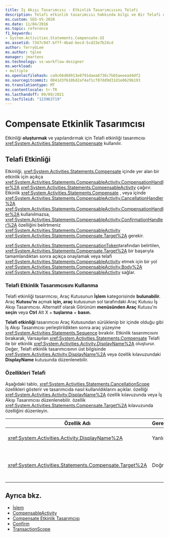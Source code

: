 ```yaml
---
title: İş Akışı Tasarımcısı - Etkinlik Tasarımcısını Telafi
description: Telafi etkinlik tasarımcısı hakkında bilgi ve Bir Telafi etkinliği oluşturmak ve yapılandırmak için Telafi etkinlik tasarımcısını nasıl kullanabileceğiniz hakkında bilgi edinmek.
ms.custom: SEO-VS-2020
ms.date: 11/04/2016
ms.topic: reference
f1_keywords:
- System.Activities.Statements.Compensate.UI
ms.assetid: 7347c947-bfff-4bad-becd-5cd23e7b24cd
author: TerryGLee
ms.author: tglee
manager: jmartens
ms.technology: vs-workflow-designer
ms.workload:
- multiple
ms.openlocfilehash: ca9c66d68913e0791daea6736c7bb5aeeead4df2
ms.sourcegitcommit: 0841d3f610bd2af4af1cf07dd9d31d1e0629b193
ms.translationtype: MT
ms.contentlocale: tr-TR
ms.lasthandoff: 09/09/2021
ms.locfileid: "123963719"
---
```

# <a name="compensate-activity-designer"></a>Compensate Etkinlik Tasarımcısı

Etkinliği **oluşturmak** ve yapılandırmak için Telafi etkinliği tasarımcısı <xref:System.Activities.Statements.Compensate> kullanılır.

## <a name="the-compensate-activity"></a>Telafi Etkinliği

Etkinliği, <xref:System.Activities.Statements.Compensate> içinde yer alan bir etkinlik için açıkça <xref:System.Activities.Statements.CompensableActivity.CompensationHandler%2A> <xref:System.Activities.Statements.CompensableActivity> çağırır. Etkinlik <xref:System.Activities.Statements.Compensate> , veya içinde <xref:System.Activities.Statements.CompensableActivity.CancellationHandler%2A> <xref:System.Activities.Statements.CompensableActivity.CompensationHandler%2A> kullanılmazsa, <xref:System.Activities.Statements.CompensableActivity.ConfirmationHandler%2A> özelliğini belirtmeniz <xref:System.Activities.Statements.CompensableActivity> <xref:System.Activities.Statements.Compensate.Target%2A> gerekir.

<xref:System.Activities.Statements.CompensationToken>tarafından belirtilen, <xref:System.Activities.Statements.Compensate.Target%2A> bir başarıyla tamamlandıktan sonra açıkça onaylamak veya telafi <xref:System.Activities.Statements.CompensableActivity> etmek için bir yol <xref:System.Activities.Statements.CompensableActivity.Body%2A> <xref:System.Activities.Statements.CompensableActivity> sağlar.

### <a name="using-the-compensate-activity-designer"></a>Telafi Etkinlik Tasarımcısını Kullanma

Telafi  etkinliği tasarımcısı, Araç Kutusunun **İşlem** kategorisinde **bulunabilir.** Araç **Kutusu'nı** açmak **için, araç** kutusunun sol tarafındaki Araç Kutusu İş Akışı Tasarımcısı. Alternatif olarak Görünüm **menüsünden Araç** Kutusu'nı **seçin** veya **Ctrl** Alt X + **tuşlarına** + **basın.**

**Telafi etkinliği** tasarımcısı Araç Kutusundan  sürüklenip bir içinde olduğu gibi İş Akışı Tasarımcısı yerleştirildikten sonra araç yüzeyine <xref:System.Activities.Statements.Sequence> bırakılır. Etkinlik tasarımcısını bırakarak, Varsayılan <xref:System.Activities.Statements.Compensate> Telafi ile bir etkinlik <xref:System.Activities.Activity.DisplayName%2A> oluşturur. Değer, Telafi etkinlik tasarımcısının üst bilgisinde <xref:System.Activities.Activity.DisplayName%2A> veya özellik kılavuzundaki **DisplayName** kutusunda düzenlenebilir. 

### <a name="the-compensate-properties"></a>Özellikleri Telafi

Aşağıdaki tablo, <xref:System.Activities.Statements.CancellationScope> özellikleri gösterir ve tasarımcıda nasıl kullanıldıklarını açıklar. özelliği <xref:System.Activities.Activity.DisplayName%2A> özellik kılavuzunda veya İş Akışı Tasarımcısı düzenlenebilir. özellik <xref:System.Activities.Statements.Compensate.Target%2A> kılavuzunda özelliğini düzenleyin.

|Özellik Adı|Gerekli|Kullanım|
|-|--------------|-|
|<xref:System.Activities.Activity.DisplayName%2A>|Yanlış|Etkinliğin isteğe bağlı kolay adını <xref:System.Activities.Statements.Compensate> belirtir. Varsayılan değer Telafi'dir.|
|<xref:System.Activities.Statements.Compensate.Target%2A>|Doğru|Bu etkinlik <xref:System.Activities.InArgument%601> için içeren <xref:System.Activities.Statements.CompensationToken> 'i <xref:System.Activities.Statements.Compensate> belirtir.|

## <a name="see-also"></a>Ayrıca bkz.

- [İşlem](../workflow-designer/transaction-activity-designers.md)
- [CompensableActivity](../workflow-designer/compensableactivity-activity-designer.md)
- [Compensate Etkinlik Tasarımcısı](../workflow-designer/compensate-activity-designer.md)
- [Confirm](../workflow-designer/confirm-activity-designer.md)
- [TransactionScope](../workflow-designer/transactionscope-activity-designer.md)